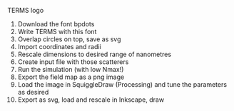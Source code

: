 TERMS logo

1. Download the font bpdots
2. Write TERMS with this font
3. Overlap circles on top, save as svg
4. Import coordinates and radii 
5. Rescale dimensions to desired range of nanometres
6. Create input file with those scatterers
7. Run the simulation (with low Nmax!)
8. Export the field map as a png image
9. Load the image in SquiggleDraw (Processing) and tune the parameters as desired
10. Export as svg, load and rescale in Inkscape, draw
